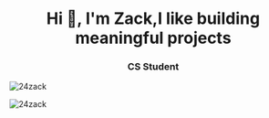 <h1 align="center">Hi 👋, I'm Zack,I like building meaningful projects</h1>


<h3 align="center">CS Student</h3>



<p><img align="center" src="https://github-readme-stats.vercel.app/api/top-langs?username=24zack&show_icons=true&locale=en&layout=compact" alt="24zack" /></p>



<p><img align="center" src="https://github-readme-streak-stats.herokuapp.com/?user=24zack&" alt="24zack" /></p>

